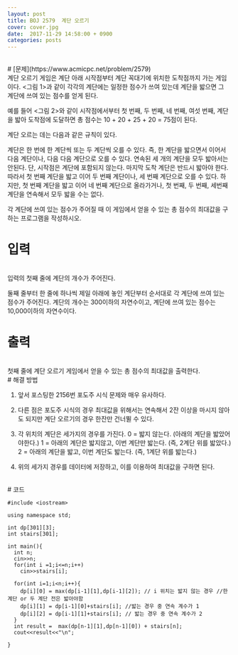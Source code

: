 ```yaml
---
layout: post
title: BOJ 2579  계단 오르기
cover: cover.jpg
date:  2017-11-29 14:58:00 + 0900
categories: posts
---
```

<br>
# [문제](https://www.acmicpc.net/problem/2579)

<br>
계단 오르기 게임은 계단 아래 시작점부터 계단 꼭대기에 위치한 도착점까지 가는 게임이다. <그림 1>과 같이 각각의 계단에는 일정한 점수가 쓰여 있는데 계단을 밟으면 그 계단에 쓰여 있는 점수를 얻게 된다.



예를 들어 <그림 2>와 같이 시작점에서부터 첫 번째, 두 번째, 네 번째, 여섯 번째, 계단을 밟아 도착점에 도달하면 총 점수는 10 + 20 + 25 + 20 = 75점이 된다.



계단 오르는 데는 다음과 같은 규칙이 있다.

계단은 한 번에 한 계단씩 또는 두 계단씩 오를 수 있다. 즉, 한 계단을 밟으면서 이어서 다음 계단이나, 다음 다음 계단으로 오를 수 있다.
연속된 세 개의 계단을 모두 밟아서는 안된다. 단, 시작점은 계단에 포함되지 않는다.
마지막 도착 계단은 반드시 밟아야 한다.
따라서 첫 번째 계단을 밟고 이어 두 번째 계단이나, 세 번째 계단으로 오를 수 있다. 하지만, 첫 번째 계단을 밟고 이어 네 번째 계단으로 올라가거나, 첫 번째, 두 번째, 세번째 계단을 연속해서 모두 밟을 수는 없다.

각 계단에 쓰여 있는 점수가 주어질 때 이 게임에서 얻을 수 있는 총 점수의 최대값을 구하는 프로그램을 작성하시오.
<br>
# 입력
<br>
입력의 첫째 줄에 계단의 개수가 주어진다.

둘째 줄부터 한 줄에 하나씩 제일 아래에 놓인 계단부터 순서대로 각 계단에 쓰여 있는 점수가 주어진다. 계단의 개수는 300이하의 자연수이고, 계단에 쓰여 있는 점수는 10,000이하의 자연수이다.
<br>
# 출력
<br>
첫째 줄에 계단 오르기 게임에서 얻을 수 있는 총 점수의 최대값을 출력한다.
<br>
# 해결 방법
<br>

1. 앞서 포스팅한 2156번 포도주 시식 문제와 매우 유사하다.

2. 다른 점은 포도주 시식의 경우 최대값을 위해서는 연속해서 2잔 이상을 마시지 않아도 되지만 계단 오르기의 경우 한잔만 건너뛸 수 있다.

3. 각 위치의 계단은 세가지의 경우를 가진다.
0 = 밟지 않는다. (아래의 계단을 밟았어야한다.)
1 = 아래의 계단은 밟지않고, 이번 계단만 밟는다. (즉, 2계단 위를 밟았다.)
2 = 아래의 계단을 밟고, 이번 계단도 밟는다. (즉, 1계단 위를 밟는다.)

4. 위의 세가지 경우를 데이터에 저장하고, 이를 이용하여 최대값을 구하면 된다.

<br>
# 코드
<br>

	#include <iostream>

	using namespace std;

	int dp[301][3];
	int stairs[301];

	int main(){
	  int n;
	  cin>>n;
	  for(int i =1;i<=n;i++)
	    cin>>stairs[i];

	  for(int i=1;i<n;i++){
	    dp[i][0] = max(dp[i-1][1],dp[i-1][2]); // i 위치는 밟지 않는 경우 //한 계단 or 두 계단 전은 밟아야함
	    dp[i][1] = dp[i-1][0]+stairs[i]; //밟는 경우 중 연속 계수가 1
	    dp[i][2] = dp[i-1][1]+stairs[i]; // 밟는 경우 중 연속 계수가 2
	  }
	  int result =  max(dp[n-1][1],dp[n-1][0]) + stairs[n];
	  cout<<result<<"\n";

	}
